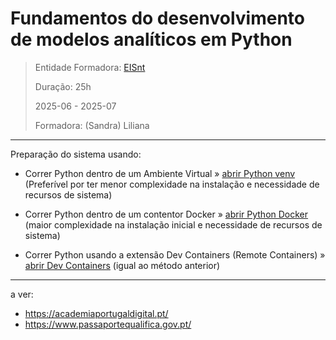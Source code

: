 # Fundamentos do desenvolvimento de modelos analíticos em Python


> Entidade Formadora: [EISnt](https://eisnt.com/)
>
> Duração: 25h
> 
> 2025-06 - 2025-07
> 
> Formadora: (Sandra) Liliana


* * * 

Preparação do sistema usando:
* Correr Python dentro de um Ambiente Virtual » [abrir Python venv](system_prep/python_venv.md)
(Preferível por ter menor complexidade na instalação e necessidade de recursos de sistema)


* Correr Python dentro de um contentor Docker » [abrir Python Docker](system_prep/python_docker.md)
(maior complexidade na instalação inicial e necessidade de recursos de sistema)

* Correr Python usando a extensão Dev Containers (Remote Containers) » [abrir Dev Containers](system_prep/python_dev_containers.md)
(igual ao método anterior)


* * *


a ver:
- https://academiaportugaldigital.pt/
- https://www.passaportequalifica.gov.pt/